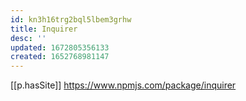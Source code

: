 ```yaml
---
id: kn3h16trg2bql5lbem3grhw
title: Inquirer
desc: ''
updated: 1672805356133
created: 1652768981147
---
```



[[p.hasSite]] https://www.npmjs.com/package/inquirer

